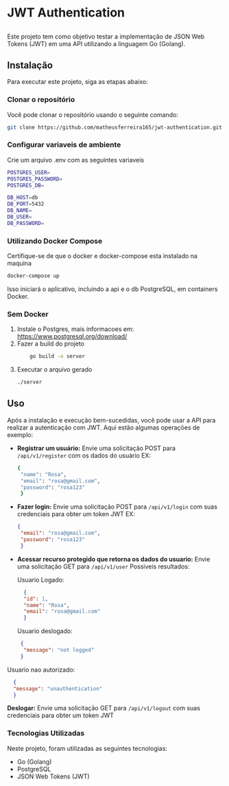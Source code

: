 # JWT Authentication

##
Este projeto tem como objetivo testar a implementação de JSON Web Tokens (JWT) em uma API utilizando a linguagem Go (Golang).

## Instalação

Para executar este projeto, siga as etapas abaixo:

### Clonar o repositório

Você pode clonar o repositório usando o seguinte comando:

```bash
git clone https://github.com/matheusferreira165/jwt-authentication.git
```
### Configurar variaveis de ambiente
Crie um arquivo .env com as seguintes variaveis 

```bash
POSTGRES_USER=
POSTGRES_PASSWORD=
POSTGRES_DB=

DB_HOST=db
DB_PORT=5432
DB_NAME=
DB_USER=
DB_PASSWORD=
```

### Utilizando Docker Compose

Certifique-se de que o docker e docker-compose esta instalado na maquina

```bash
docker-compose up
```
Isso iniciará o aplicativo, incluindo a api e o db PostgreSQL, em containers Docker.

### Sem Docker
1. Instale o Postgres, mais informacoes em: https://www.postgresql.org/download/
2. Fazer a build do projeto
    ```bash 
        go build -o server
    ```
3. Executar o arquivo gerado
   ```bash
   ./server
   ```

## Uso

Após a instalação e execução bem-sucedidas, você pode usar a API para realizar a autenticação com JWT. Aqui estão algumas operações de exemplo:

- **Registrar um usuário:** Envie uma solicitação POST para `/api/v1/register` com os dados do usuário EX:
   ```bash
   {
	"name": "Rosa",
	"email": "rosa@gmail.com",
	"password": "rosa123"
    }
   ```
  

- **Fazer login:** Envie uma solicitação POST para `/api/v1/login` com suas credenciais para obter um token JWT EX:
   ```json
   {
	"email": "rosa@gmail.com",
	"password": "rosa123"
    }
   ```

- **Acessar recurso protegido que retorna os dados do usuario:** Envie uma solicitação GET para `/api/v1/user`
  Possiveis resultados: 

  Usuario Logado:
  ```json
    {
	"id": 1,
	"name": "Rosa",
	"email": "rosa@gmail.com"
    }
  ```
  Usuario deslogado:
  ```json
   {
	"message": "not logged"
   }
  ```
 Usuario nao autorizado:
  ```json
    {
	"message": "unauthentication"
    }
  ```
**Deslogar:** Envie uma solicitação GET para `/api/v1/logout` com suas credenciais para obter um token JWT

### Tecnologias Utilizadas

Neste projeto, foram utilizadas as seguintes tecnologias:

- Go (Golang) 
- PostgreSQL 
- JSON Web Tokens (JWT)


